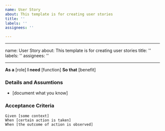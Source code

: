 ```yaml
---
name: User Story
about: This template is for creating user stories
title: ''
labels: ''
assignees: ''

---
```


---
name: User Story
about: This template is for creating user stories
title: ''
labels: ''
assignees: ''

---

**As a** [role]
**I need** [function]
**So that** [benefit]

### Details and Assumtions
* [document what you know]

### Acceptance Criteria

```gherkin
Given [some context]
When [certain action is taken]
When [the outcome of action is observed]
```
